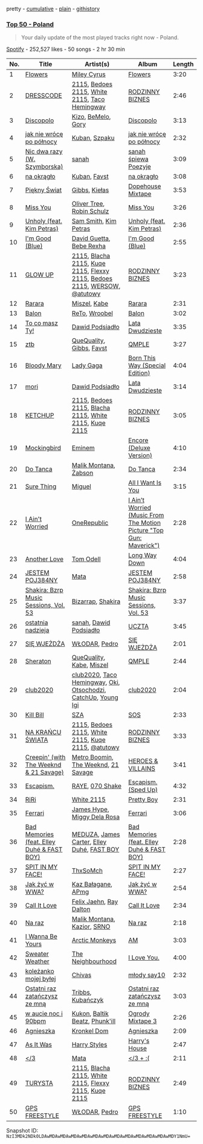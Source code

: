 pretty - [cumulative](/playlists/cumulative/37i9dQZEVXbN6itCcaL3Tt.md) - [plain](/playlists/plain/37i9dQZEVXbN6itCcaL3Tt) - [githistory](https://github.githistory.xyz/mackorone/spotify-playlist-archive/blob/main/playlists/plain/37i9dQZEVXbN6itCcaL3Tt)

### [Top 50 \- Poland](https://open.spotify.com/playlist/37i9dQZEVXbN6itCcaL3Tt)

> Your daily update of the most played tracks right now \- Poland.

[Spotify](https://open.spotify.com/user/spotify) - 252,527 likes - 50 songs - 2 hr 30 min

| No. | Title | Artist(s) | Album | Length |
|---|---|---|---|---|
| 1 | [Flowers](https://open.spotify.com/track/0yLdNVWF3Srea0uzk55zFn) | [Miley Cyrus](https://open.spotify.com/artist/5YGY8feqx7naU7z4HrwZM6) | [Flowers](https://open.spotify.com/album/7I0tjwFtxUwBC1vgyeMAax) | 3:20 |
| 2 | [DRESSCODE](https://open.spotify.com/track/3Nqxx5fdl3FQlrk3zarRmA) | [2115](https://open.spotify.com/artist/3rnzk5HZE15IjAp0yiP41m), [Bedoes 2115](https://open.spotify.com/artist/0LX2VNf5w4iOHW1yyIqb74), [White 2115](https://open.spotify.com/artist/4nPxrGG7k7aEKmNLsfX4cd), [Taco Hemingway](https://open.spotify.com/artist/7CJgLPEqiIRuneZSolpawQ) | [RODZINNY BIZNES](https://open.spotify.com/album/1GabBOxzyUPjkELZE0b3HS) | 2:46 |
| 3 | [Discopolo](https://open.spotify.com/track/09m29we7x9tgxyo6f3OQ87) | [Kizo](https://open.spotify.com/artist/2IHoZ3RrDJIikMRsYgHjhy), [BeMelo](https://open.spotify.com/artist/58n40EtcUlarXICnPb9ohx), [Gory](https://open.spotify.com/artist/7ubpSmIID5osd0LZkksfnQ) | [Discopolo](https://open.spotify.com/album/7f5COz1uzLJ3Yy7WzH2HUz) | 3:13 |
| 4 | [jak nie wrócę po północy](https://open.spotify.com/track/1pCekfmD7qmOpKnTgttGcu) | [Kuban](https://open.spotify.com/artist/2RIWb22QZmud0Ik6Ad7dS1), [Szpaku](https://open.spotify.com/artist/0Wi2fADbhwXlPUWxBmzo99) | [jak nie wrócę po północy](https://open.spotify.com/album/4UnToCdeo2zInNZA2qPw2R) | 2:32 |
| 5 | [Nic dwa razy \(W\. Szymborska\)](https://open.spotify.com/track/384lHduuDsrR4HPUwR3fG4) | [sanah](https://open.spotify.com/artist/0TMvoNR0AIJV138mHY6jdE) | [sanah śpiewa Poezyje](https://open.spotify.com/album/4SZGigZqeHALaTyIrYisrv) | 3:09 |
| 6 | [na okrągło](https://open.spotify.com/track/4JmaOG7bfj1uNv8jEUg0Ce) | [Kuban](https://open.spotify.com/artist/2RIWb22QZmud0Ik6Ad7dS1), [Favst](https://open.spotify.com/artist/16TsNPlesuA1R9kPLS6nta) | [na okrągło](https://open.spotify.com/album/27zm8Roybp6es20WcH2uRd) | 3:08 |
| 7 | [Piękny Świat](https://open.spotify.com/track/3f9Ugg030LDe0p6ospTORC) | [Gibbs](https://open.spotify.com/artist/1T4HxOYolAEb5PadIVKdWZ), [Kiełas](https://open.spotify.com/artist/0mnfjy5rfAQk4dFCiKeaAI) | [Dopehouse Mixtape](https://open.spotify.com/album/6ELqUBxrTSFFjaTratUXMI) | 3:53 |
| 8 | [Miss You](https://open.spotify.com/track/73vIOb4Q7YN6HeJTbscRx5) | [Oliver Tree](https://open.spotify.com/artist/6TLwD7HPWuiOzvXEa3oCNe), [Robin Schulz](https://open.spotify.com/artist/3t5xRXzsuZmMDkQzgOX35S) | [Miss You](https://open.spotify.com/album/32G4vFNwLJQjpzkOoGEUUo) | 3:26 |
| 9 | [Unholy \(feat\. Kim Petras\)](https://open.spotify.com/track/3nqQXoyQOWXiESFLlDF1hG) | [Sam Smith](https://open.spotify.com/artist/2wY79sveU1sp5g7SokKOiI), [Kim Petras](https://open.spotify.com/artist/3Xt3RrJMFv5SZkCfUE8C1J) | [Unholy \(feat\. Kim Petras\)](https://open.spotify.com/album/0gX9tkL5njRax8ymWcXARi) | 2:36 |
| 10 | [I'm Good \(Blue\)](https://open.spotify.com/track/4uUG5RXrOk84mYEfFvj3cK) | [David Guetta](https://open.spotify.com/artist/1Cs0zKBU1kc0i8ypK3B9ai), [Bebe Rexha](https://open.spotify.com/artist/64M6ah0SkkRsnPGtGiRAbb) | [I'm Good \(Blue\)](https://open.spotify.com/album/7M842DMhYVALrXsw3ty7B3) | 2:55 |
| 11 | [GLOW UP](https://open.spotify.com/track/3p6uAP2ajkobkIW8IkEpgr) | [2115](https://open.spotify.com/artist/3rnzk5HZE15IjAp0yiP41m), [Blacha 2115](https://open.spotify.com/artist/71tiWMKZ5wpl6E0BdwVQza), [Kuqe 2115](https://open.spotify.com/artist/2FtYzWBUVhZ2vfy8S207Zf), [Flexxy 2115](https://open.spotify.com/artist/56znIsN2NyCMzIctR2xknQ), [Bedoes 2115](https://open.spotify.com/artist/0LX2VNf5w4iOHW1yyIqb74), [WERSOW](https://open.spotify.com/artist/1FIoGhkDJAWOqXT1I85GRC), [@atutowy](https://open.spotify.com/artist/53UpeT3katrOaJmhSiRp2a) | [RODZINNY BIZNES](https://open.spotify.com/album/1GabBOxzyUPjkELZE0b3HS) | 3:23 |
| 12 | [Rarara](https://open.spotify.com/track/08sMDBcjUBXWV99gZI092C) | [Miszel](https://open.spotify.com/artist/726tAAHoBnNpFvjHLZHsN4), [Kabe](https://open.spotify.com/artist/4Q3xLVaD2uBZGVxmCYuSkt) | [Rarara](https://open.spotify.com/album/2OqUTL50aaiUwf7s3QY7IZ) | 2:31 |
| 13 | [Balon](https://open.spotify.com/track/3T601uaEcVdVmGE5w3BSDW) | [ReTo](https://open.spotify.com/artist/6QfFTZJHFSe9Xyes6DkAli), [Wroobel](https://open.spotify.com/artist/1ulO81VOUFqMTv0suMjXOS) | [Balon](https://open.spotify.com/album/1FhV1JVkVwWLZD8MGtUa5Y) | 3:02 |
| 14 | [To co masz Ty!](https://open.spotify.com/track/5GdFPcbGDQqtbVO2jl6Ez5) | [Dawid Podsiadło](https://open.spotify.com/artist/6EB8VE9f7Ut6NOgviN6gDW) | [Lata Dwudzieste](https://open.spotify.com/album/3uRGqDcXI9lulUpYZ3ZFvj) | 3:35 |
| 15 | [ztb](https://open.spotify.com/track/4N6rgD6EqLbWcl5ld3NqTP) | [QueQuality](https://open.spotify.com/artist/6Cs6aWlXUQ15Kxt411g1W2), [Gibbs](https://open.spotify.com/artist/1T4HxOYolAEb5PadIVKdWZ), [Favst](https://open.spotify.com/artist/16TsNPlesuA1R9kPLS6nta) | [QMPLE](https://open.spotify.com/album/3ETUo21fflFwzkGxkb7xTk) | 3:27 |
| 16 | [Bloody Mary](https://open.spotify.com/track/11BKm0j4eYoCPPpCONAVwA) | [Lady Gaga](https://open.spotify.com/artist/1HY2Jd0NmPuamShAr6KMms) | [Born This Way \(Special Edition\)](https://open.spotify.com/album/5maeycU97NHBgwRr2h2A4O) | 4:04 |
| 17 | [mori](https://open.spotify.com/track/2yxPqxHbj1L7vrCpHLtAcG) | [Dawid Podsiadło](https://open.spotify.com/artist/6EB8VE9f7Ut6NOgviN6gDW) | [Lata Dwudzieste](https://open.spotify.com/album/3uRGqDcXI9lulUpYZ3ZFvj) | 3:14 |
| 18 | [KETCHUP](https://open.spotify.com/track/1yiGGRGdHEc1F3jF5jEVmH) | [2115](https://open.spotify.com/artist/3rnzk5HZE15IjAp0yiP41m), [Bedoes 2115](https://open.spotify.com/artist/0LX2VNf5w4iOHW1yyIqb74), [Blacha 2115](https://open.spotify.com/artist/71tiWMKZ5wpl6E0BdwVQza), [White 2115](https://open.spotify.com/artist/4nPxrGG7k7aEKmNLsfX4cd), [Kuqe 2115](https://open.spotify.com/artist/2FtYzWBUVhZ2vfy8S207Zf) | [RODZINNY BIZNES](https://open.spotify.com/album/1GabBOxzyUPjkELZE0b3HS) | 3:05 |
| 19 | [Mockingbird](https://open.spotify.com/track/561jH07mF1jHuk7KlaeF0s) | [Eminem](https://open.spotify.com/artist/7dGJo4pcD2V6oG8kP0tJRR) | [Encore \(Deluxe Version\)](https://open.spotify.com/album/1kTlYbs28MXw7hwO0NLYif) | 4:10 |
| 20 | [Do Tanca](https://open.spotify.com/track/4nv5o5Xo4ySBaIVnXr75Xs) | [Malik Montana](https://open.spotify.com/artist/1Kjs5u8GQf6zCFdTj6SI9E), [Żabson](https://open.spotify.com/artist/0QR764k0D36npmTMWx5bft) | [Do Tanca](https://open.spotify.com/album/1ALPpmj1jQP88ynngg9wtJ) | 2:34 |
| 21 | [Sure Thing](https://open.spotify.com/track/0JXXNGljqupsJaZsgSbMZV) | [Miguel](https://open.spotify.com/artist/360IAlyVv4PCEVjgyMZrxK) | [All I Want Is You](https://open.spotify.com/album/493HYe7N5pleudEZRyhE7R) | 3:15 |
| 22 | [I Ain't Worried](https://open.spotify.com/track/4h9wh7iOZ0GGn8QVp4RAOB) | [OneRepublic](https://open.spotify.com/artist/5Pwc4xIPtQLFEnJriah9YJ) | [I Ain’t Worried \(Music From The Motion Picture "Top Gun: Maverick"\)](https://open.spotify.com/album/04PEOM6kIEeq9lRp1asNP2) | 2:28 |
| 23 | [Another Love](https://open.spotify.com/track/7jtQIBanIiJOMS6RyCx6jZ) | [Tom Odell](https://open.spotify.com/artist/2txHhyCwHjUEpJjWrEyqyX) | [Long Way Down](https://open.spotify.com/album/0KGBW1MQtC2aFPCDUdAkdJ) | 4:04 |
| 24 | [JESTEM POJ384NY](https://open.spotify.com/track/4lPAZiTJbaQ4irMzcq0GOU) | [Mata](https://open.spotify.com/artist/0MIG6gMcQTSvFbKvUwK0id) | [JESTEM POJ384NY](https://open.spotify.com/album/0z8cYvhL11Txp6qF1MojKc) | 2:58 |
| 25 | [Shakira: Bzrp Music Sessions, Vol\. 53](https://open.spotify.com/track/4nrPB8O7Y7wsOCJdgXkthe) | [Bizarrap](https://open.spotify.com/artist/716NhGYqD1jl2wI1Qkgq36), [Shakira](https://open.spotify.com/artist/0EmeFodog0BfCgMzAIvKQp) | [Shakira: Bzrp Music Sessions, Vol\. 53](https://open.spotify.com/album/1gi2iwr1l8IUyHYHxi01pg) | 3:37 |
| 26 | [ostatnia nadzieja](https://open.spotify.com/track/2KTfSSKBBfMLXwDqrtoOE5) | [sanah](https://open.spotify.com/artist/0TMvoNR0AIJV138mHY6jdE), [Dawid Podsiadło](https://open.spotify.com/artist/6EB8VE9f7Ut6NOgviN6gDW) | [UCZTA](https://open.spotify.com/album/7G9ImTT4M1vC44tkVgtdQz) | 3:45 |
| 27 | [SIĘ WJEŻDŻA](https://open.spotify.com/track/2yEWVnp65tTXSrRW03IqXs) | [WŁODAR](https://open.spotify.com/artist/1H8lEfbUpbcXWFqbW9BMro), [Pedro](https://open.spotify.com/artist/2LI7lXaNJU420lffFWJUcT) | [SIĘ WJEŻDŻA](https://open.spotify.com/album/4gdA2bLBvDoTq5ymkn8rP0) | 2:01 |
| 28 | [Sheraton](https://open.spotify.com/track/53OQFPwyflA0jMyUjUSawr) | [QueQuality](https://open.spotify.com/artist/6Cs6aWlXUQ15Kxt411g1W2), [Kabe](https://open.spotify.com/artist/4Q3xLVaD2uBZGVxmCYuSkt), [Miszel](https://open.spotify.com/artist/726tAAHoBnNpFvjHLZHsN4) | [QMPLE](https://open.spotify.com/album/3ETUo21fflFwzkGxkb7xTk) | 2:44 |
| 29 | [club2020](https://open.spotify.com/track/0zmxM4MXfisJRTQcPa1wbv) | [club2020](https://open.spotify.com/artist/1DjrwkyosB44sfSdm6fT6O), [Taco Hemingway](https://open.spotify.com/artist/7CJgLPEqiIRuneZSolpawQ), [Oki](https://open.spotify.com/artist/1oxn6cQ37twQ7yGnlE3ETd), [Otsochodzi](https://open.spotify.com/artist/4zvO09rVUIVTeALhs6xLoB), [CatchUp](https://open.spotify.com/artist/14M41VoNuxxvBXaigqZ9D9), [Young Igi](https://open.spotify.com/artist/1yq2JzsqbzFbJ1B7wGOXLc) | [club2020](https://open.spotify.com/album/3crPBUNMNvAYOUHniufHto) | 2:04 |
| 30 | [Kill Bill](https://open.spotify.com/track/1Qrg8KqiBpW07V7PNxwwwL) | [SZA](https://open.spotify.com/artist/7tYKF4w9nC0nq9CsPZTHyP) | [SOS](https://open.spotify.com/album/1nrVofqDRs7cpWXJ49qTnP) | 2:33 |
| 31 | [NA KRAŃCU ŚWIATA](https://open.spotify.com/track/11JXHNIH2xO5INcJQOWCjY) | [2115](https://open.spotify.com/artist/3rnzk5HZE15IjAp0yiP41m), [Bedoes 2115](https://open.spotify.com/artist/0LX2VNf5w4iOHW1yyIqb74), [White 2115](https://open.spotify.com/artist/4nPxrGG7k7aEKmNLsfX4cd), [Kuqe 2115](https://open.spotify.com/artist/2FtYzWBUVhZ2vfy8S207Zf), [@atutowy](https://open.spotify.com/artist/53UpeT3katrOaJmhSiRp2a) | [RODZINNY BIZNES](https://open.spotify.com/album/1GabBOxzyUPjkELZE0b3HS) | 3:33 |
| 32 | [Creepin' \(with The Weeknd & 21 Savage\)](https://open.spotify.com/track/2dHHgzDwk4BJdRwy9uXhTO) | [Metro Boomin](https://open.spotify.com/artist/0iEtIxbK0KxaSlF7G42ZOp), [The Weeknd](https://open.spotify.com/artist/1Xyo4u8uXC1ZmMpatF05PJ), [21 Savage](https://open.spotify.com/artist/1URnnhqYAYcrqrcwql10ft) | [HEROES & VILLAINS](https://open.spotify.com/album/7txGsnDSqVMoRl6RQ9XyZP) | 3:41 |
| 33 | [Escapism.](https://open.spotify.com/track/5WxVXxCMRnvxUKFq40ELwq) | [RAYE](https://open.spotify.com/artist/5KKpBU5eC2tJDzf0wmlRp2), [070 Shake](https://open.spotify.com/artist/12Zk1DFhCbHY6v3xep2ZjI) | [Escapism\. \(Sped Up\)](https://open.spotify.com/album/1bdKI997loh6G68NED2cwX) | 4:32 |
| 34 | [RiRi](https://open.spotify.com/track/5YvL3ytkusKcM5ozxD9fKN) | [White 2115](https://open.spotify.com/artist/4nPxrGG7k7aEKmNLsfX4cd) | [Pretty Boy](https://open.spotify.com/album/01S7gAvH21k1qlD2jilmPQ) | 2:31 |
| 35 | [Ferrari](https://open.spotify.com/track/4zN21mbAuaD0WqtmaTZZeP) | [James Hype](https://open.spotify.com/artist/43BxCL6t4c73BQnIJtry5v), [Miggy Dela Rosa](https://open.spotify.com/artist/45ruzGUmIr8WLjLOPJ9mGU) | [Ferrari](https://open.spotify.com/album/6moZ4sNThthUAwCklyuPY8) | 3:06 |
| 36 | [Bad Memories \(feat\. Elley Duhé & FAST BOY\)](https://open.spotify.com/track/3rb0tMq42WfggucPm0HHkA) | [MEDUZA](https://open.spotify.com/artist/0xRXCcSX89eobfrshSVdyu), [James Carter](https://open.spotify.com/artist/5344K3N7rx7kw1HjO8psuq), [Elley Duhé](https://open.spotify.com/artist/67MNhiAICFY6Pwc2YxCO0K), [FAST BOY](https://open.spotify.com/artist/56Qz2XwGj7FxnNKrfkWjnb) | [Bad Memories \(feat\. Elley Duhé & FAST BOY\)](https://open.spotify.com/album/44aG7QLYLGotCTlu5Fc2J7) | 2:28 |
| 37 | [SPIT IN MY FACE!](https://open.spotify.com/track/1N8TTK1Uoy7UvQNUazfUt5) | [ThxSoMch](https://open.spotify.com/artist/4MvZhE1iuzttcoyepkpfdF) | [SPIT IN MY FACE!](https://open.spotify.com/album/2XurGuugADHAwF8gEYjtMA) | 2:27 |
| 38 | [Jak żyć w WWA?](https://open.spotify.com/track/5MnvdapEzYt5yWfpQHbhcL) | [Kaz Bałagane](https://open.spotify.com/artist/2GzZAv52VCMdVli7QzkteT), [APmg](https://open.spotify.com/artist/2HqnOWXqkHUlN5JuY7qEWq) | [Jak żyć w WWA?](https://open.spotify.com/album/6sC1BbgI21pm7ebNQExVWt) | 2:54 |
| 39 | [Call It Love](https://open.spotify.com/track/5YdnOm5990Kfq1Jodws98B) | [Felix Jaehn](https://open.spotify.com/artist/4bL2B6hmLlMWnUEZnorEtG), [Ray Dalton](https://open.spotify.com/artist/4e0nWw2r4BoQSKPQ2zpU13) | [Call It Love](https://open.spotify.com/album/5c3YGhnf058Op4YviM73wn) | 2:34 |
| 40 | [Na raz](https://open.spotify.com/track/1cAAn5PKy40T1p15fpTPW8) | [Malik Montana](https://open.spotify.com/artist/1Kjs5u8GQf6zCFdTj6SI9E), [Kazior](https://open.spotify.com/artist/3bSbo5ZCbrTle7S2q8nqf8), [SRNO](https://open.spotify.com/artist/0Kwf0zcciIFGLCKiqNcO6Q) | [Na raz](https://open.spotify.com/album/6IbA3eSvLUkL3bJPbWCHVd) | 2:18 |
| 41 | [I Wanna Be Yours](https://open.spotify.com/track/5XeFesFbtLpXzIVDNQP22n) | [Arctic Monkeys](https://open.spotify.com/artist/7Ln80lUS6He07XvHI8qqHH) | [AM](https://open.spotify.com/album/78bpIziExqiI9qztvNFlQu) | 3:03 |
| 42 | [Sweater Weather](https://open.spotify.com/track/2QjOHCTQ1Jl3zawyYOpxh6) | [The Neighbourhood](https://open.spotify.com/artist/77SW9BnxLY8rJ0RciFqkHh) | [I Love You.](https://open.spotify.com/album/4xkM0BwLM9H2IUcbYzpcBI) | 4:00 |
| 43 | [koleżanko mojej byłej](https://open.spotify.com/track/5NbxvSCL1xLqqWLqG6LjwE) | [Chivas](https://open.spotify.com/artist/1fZAAHNWdSM5gqbi9o5iEA) | [młody say10](https://open.spotify.com/album/4r0SGmxQ5XgR5nGyyOiO91) | 2:32 |
| 44 | [Ostatni raz zatańczysz ze mną](https://open.spotify.com/track/7jibdoQaAs0E29AZBJh6Rj) | [Tribbs](https://open.spotify.com/artist/6iqDK7aHVlwGGgPmcdSK5L), [Kubańczyk](https://open.spotify.com/artist/76Uu7lnLuTOmH2eZsKZTan) | [Ostatni raz zatańczysz ze mną](https://open.spotify.com/album/2rKSKqONpLcAbBxjgvctmV) | 3:03 |
| 45 | [w aucie noc i 90bpm](https://open.spotify.com/track/1VoUHMVxu1qG2Z9josOhWs) | [Kukon](https://open.spotify.com/artist/3U5Oag04Yl2WnvPULOlsMD), [Baltik Beatz](https://open.spotify.com/artist/5P2MqlvPHysck4DS90dBaW), [Phunk'ill](https://open.spotify.com/artist/6jSShb0II1n6RNMCmqBSSM) | [Ogrody Mixtape 3](https://open.spotify.com/album/4I25umTdlwayaQxXK9ayAZ) | 2:26 |
| 46 | [Agnieszka](https://open.spotify.com/track/5Dny8KqcvmDgW6yt0dm0Ew) | [Kronkel Dom](https://open.spotify.com/artist/1dkyORGHN0TOmjzu5qCO45) | [Agnieszka](https://open.spotify.com/album/5Uh854NsuNUkIy4G2if12z) | 2:09 |
| 47 | [As It Was](https://open.spotify.com/track/4Dvkj6JhhA12EX05fT7y2e) | [Harry Styles](https://open.spotify.com/artist/6KImCVD70vtIoJWnq6nGn3) | [Harry's House](https://open.spotify.com/album/5r36AJ6VOJtp00oxSkBZ5h) | 2:47 |
| 48 | [</3](https://open.spotify.com/track/14154tJOTjeyeOyhnqP4QM) | [Mata](https://open.spotify.com/artist/0MIG6gMcQTSvFbKvUwK0id) | [</3 + :\(](https://open.spotify.com/album/4mD7rKj1et3PjyYy8Bw4yM) | 2:11 |
| 49 | [TURYSTA](https://open.spotify.com/track/1P0ONzmEfswDiIJsP4xNA9) | [2115](https://open.spotify.com/artist/3rnzk5HZE15IjAp0yiP41m), [Blacha 2115](https://open.spotify.com/artist/71tiWMKZ5wpl6E0BdwVQza), [White 2115](https://open.spotify.com/artist/4nPxrGG7k7aEKmNLsfX4cd), [Flexxy 2115](https://open.spotify.com/artist/56znIsN2NyCMzIctR2xknQ), [Kuqe 2115](https://open.spotify.com/artist/2FtYzWBUVhZ2vfy8S207Zf) | [RODZINNY BIZNES](https://open.spotify.com/album/1GabBOxzyUPjkELZE0b3HS) | 2:49 |
| 50 | [GPS FREESTYLE](https://open.spotify.com/track/6JTuuvDOmXEgBdPNxG3tV3) | [WŁODAR](https://open.spotify.com/artist/1H8lEfbUpbcXWFqbW9BMro), [Pedro](https://open.spotify.com/artist/2LI7lXaNJU420lffFWJUcT) | [GPS FREESTYLE](https://open.spotify.com/album/0rBTP1KTqSBLeQ79TsQadd) | 1:10 |

Snapshot ID: `NzI3MDk2NDk0LDAwMDAwMDAwMDAwMDAwMDAwMDAwMDAwMDAwMDAwMDAwMDAwMDY1NmU=`
